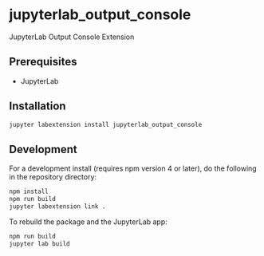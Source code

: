 # jupyterlab_output_console

JupyterLab Output Console Extension


## Prerequisites

* JupyterLab

## Installation

```bash
jupyter labextension install jupyterlab_output_console
```

## Development

For a development install (requires npm version 4 or later), do the following in the repository directory:

```bash
npm install
npm run build
jupyter labextension link .
```

To rebuild the package and the JupyterLab app:

```bash
npm run build
jupyter lab build
```

